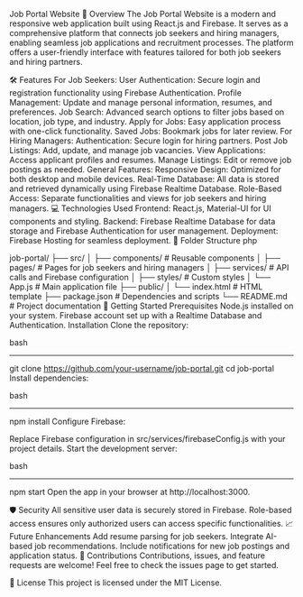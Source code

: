 Job Portal Website
📖 Overview
The Job Portal Website is a modern and responsive web application built using React.js and Firebase. It serves as a comprehensive platform that connects job seekers and hiring managers, enabling seamless job applications and recruitment processes. The platform offers a user-friendly interface with features tailored for both job seekers and hiring partners.

🛠️ Features
For Job Seekers:
User Authentication: Secure login and registration functionality using Firebase Authentication.
Profile Management: Update and manage personal information, resumes, and preferences.
Job Search: Advanced search options to filter jobs based on location, job type, and industry.
Apply for Jobs: Easy application process with one-click functionality.
Saved Jobs: Bookmark jobs for later review.
For Hiring Managers:
Authentication: Secure login for hiring partners.
Post Job Listings: Add, update, and manage job vacancies.
View Applications: Access applicant profiles and resumes.
Manage Listings: Edit or remove job postings as needed.
General Features:
Responsive Design: Optimized for both desktop and mobile devices.
Real-Time Database: All data is stored and retrieved dynamically using Firebase Realtime Database.
Role-Based Access: Separate functionalities and views for job seekers and hiring managers.
💻 Technologies Used
Frontend: React.js, Material-UI for UI components and styling.
Backend: Firebase Realtime Database for data storage and Firebase Authentication for user management.
Deployment: Firebase Hosting for seamless deployment.
📂 Folder Structure
php

job-portal/
├── src/
│   ├── components/        # Reusable components
│   ├── pages/             # Pages for job seekers and hiring managers
│   ├── services/          # API calls and Firebase configuration
│   ├── styles/            # Custom styles
│   └── App.js             # Main application file
├── public/
│   └── index.html         # HTML template
├── package.json           # Dependencies and scripts
└── README.md              # Project documentation
🚀 Getting Started
Prerequisites
Node.js installed on your system.
Firebase account set up with a Realtime Database and Authentication.
Installation
Clone the repository:

bash
______________________________________________________
git clone https://github.com/your-username/job-portal.git
cd job-portal
Install dependencies:

bash
______________________________________________________
npm install
Configure Firebase:

Replace Firebase configuration in src/services/firebaseConfig.js with your project details.
Start the development server:

bash
______________________________________________________
npm start
Open the app in your browser at http://localhost:3000.

🛡️ Security
All sensitive user data is securely stored in Firebase.
Role-based access ensures only authorized users can access specific functionalities.
📈 Future Enhancements
Add resume parsing for job seekers.
Integrate AI-based job recommendations.
Include notifications for new job postings and application status.
🤝 Contributions
Contributions, issues, and feature requests are welcome! Feel free to check the issues page to get started.

📄 License
This project is licensed under the MIT License.
